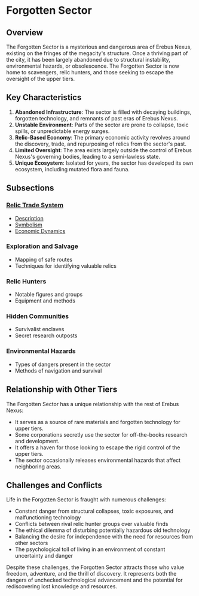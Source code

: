 # Forgotten Sector

## Overview

The Forgotten Sector is a mysterious and dangerous area of Erebus Nexus, existing on the fringes of the megacity's structure. Once a thriving part of the city, it has been largely abandoned due to structural instability, environmental hazards, or obsolescence. The Forgotten Sector is now home to scavengers, relic hunters, and those seeking to escape the oversight of the upper tiers.

## Key Characteristics

1. **Abandoned Infrastructure**: The sector is filled with decaying buildings, forgotten technology, and remnants of past eras of Erebus Nexus.
2. **Unstable Environment**: Parts of the sector are prone to collapse, toxic spills, or unpredictable energy surges.
3. **Relic-Based Economy**: The primary economic activity revolves around the discovery, trade, and repurposing of relics from the sector's past.
4. **Limited Oversight**: The area exists largely outside the control of Erebus Nexus's governing bodies, leading to a semi-lawless state.
5. **Unique Ecosystem**: Isolated for years, the sector has developed its own ecosystem, including mutated flora and fauna.

## Subsections

### [Relic Trade System](./relic_trade_system)
- [Description](./relic_trade_system/description.md)
- [Symbolism](./relic_trade_system/symbolism.md)
- [Economic Dynamics](./relic_trade_system/economic_dynamics.md)

### Exploration and Salvage
- Mapping of safe routes
- Techniques for identifying valuable relics

### Relic Hunters
- Notable figures and groups
- Equipment and methods

### Hidden Communities
- Survivalist enclaves
- Secret research outposts

### Environmental Hazards
- Types of dangers present in the sector
- Methods of navigation and survival

## Relationship with Other Tiers

The Forgotten Sector has a unique relationship with the rest of Erebus Nexus:

- It serves as a source of rare materials and forgotten technology for upper tiers.
- Some corporations secretly use the sector for off-the-books research and development.
- It offers a haven for those looking to escape the rigid control of the upper tiers.
- The sector occasionally releases environmental hazards that affect neighboring areas.

## Challenges and Conflicts

Life in the Forgotten Sector is fraught with numerous challenges:

- Constant danger from structural collapses, toxic exposures, and malfunctioning technology
- Conflicts between rival relic hunter groups over valuable finds
- The ethical dilemma of disturbing potentially hazardous old technology
- Balancing the desire for independence with the need for resources from other sectors
- The psychological toll of living in an environment of constant uncertainty and danger

Despite these challenges, the Forgotten Sector attracts those who value freedom, adventure, and the thrill of discovery. It represents both the dangers of unchecked technological advancement and the potential for rediscovering lost knowledge and resources.